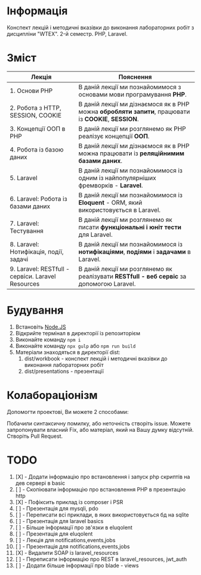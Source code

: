 # Інформація

Конспект лекцій і методичні вказівки до виконання лабораторних робіт з дисципліни "WTEX". 2-й семестр. PHP, Laravel.

# Зміст

|Лекція|Пояснення|
|-|-|
|1. Основи PHP|В даній лекції ми познайомимося з основами мови програмування **PHP**.|
|2. Робота з HTTP, SESSION, COOKIE|В даній лекції ми дізнаємося як в PHP можна **обробляти запити**, працювати із **COOKIE**, **SESSION**.|
|3. Концепції ООП в PHP|В даній лекції ми розглянемо як PHP реалізує концепції **ООП**.|
|4. Робота із базою даних|В даній лекції ми дізнаємося як в PHP можна працювати із **реляційнимим базами даних**.|
|5. Laravel|В даній лекції ми познайомимося із одним із найпопулярніших фремворків - **Laravel**. |
|6. Laravel: Робота із базами даних|В даній лекції ми познайомимося із **Eloquent** - ORM, який використовується в Laravel.|
|7. Laravel: Тестування|В даній лекції ми розглянемо як писати **функціональні і юніт тести** для Laravel.|
|8. Laravel: Нотифікація, події, задачі| В даній лекції ми познайомимося із **нотифікаціями**, **подіями** і **задачами** в Laravel.|
|9. Laravel: RESTfull - сервіси. Laravel Resources|В даній лекції ми розглянемо як реалізувати **RESTfull - веб сервіс** за допомогою Laravel.|

# Будування

1. Встановіть [Node.JS](https://nodejs.org/)
2. Відкрийте термінал в директорії із репозиторієм
3. Виконайте команду ```npm i```
4. Виконайте команду ```npx gulp``` або ```npm run build```
5. Матеріали знаходяться в директорії dist:
   1. dist/workbook - конспект лекцій і методичні вказівки до виконання лабораторних робіт
   2. dist/presentations - презентації

# Колабораціонізм

Допомогти проектові, Ви можете 2 способами:

Побачили синтаксичну помилку, або неточність створіть issue.
Можете запропонувати власний Fix, або матеріал, який на Вашу думку відсутній. Створіть Pull Request.

# TODO

1. [X] - Додати інформацію про встановлення і запуск php скриптів на дев сервері в basic
2. [ ] - Скопіювати інформацію про встановлення PHP в презентацію http
3. [X] - Пофіксить приклад із composer і PSR
4. [ ] - Презентація для mysqli, pdo
5. [ ] - Переписати всі приклади, в яких використовується бд на sqlite
6. [ ] - Презентація для laravel basics
7. [ ] - Більше інформації про зв'язки в eluqolent
8. [ ] - Презентація для eluqolent
9. [ ] - Лекція для notifications,events,jobs
10. [ ] - Презентація для notifications,events,jobs
11. [X] - Видалити SOAP із laravel_resources
12. [ ] - Переписати інформацію про REST в laravel_resources, jwt_auth
13. [ ] - Додати більше інформації про blade - views